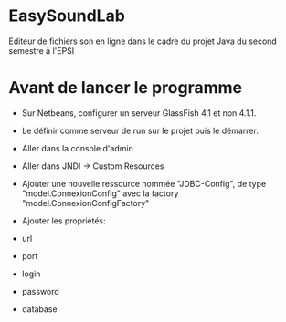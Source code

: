 # EasySoundLab
Editeur de fichiers son en ligne dans le cadre du projet Java du second semestre à l'EPSI

# Avant de lancer le programme
- Sur Netbeans, configurer un serveur GlassFish 4.1 et non 4.1.1.

- Le définir comme serveur de run sur le projet puis le démarrer.

- Aller dans la console d'admin

- Aller dans JNDI -> Custom Resources

- Ajouter une nouvelle ressource nommée "JDBC-Config", de type "model.ConnexionConfig" avec la factory "model.ConnexionConfigFactory"

- Ajouter les propriétés:
 - url
 - port
 - login
 - password
 - database

